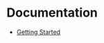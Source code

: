 # Documentation

* [Getting Started](https://github.com/yosssi/ace/blob/master/docs/getting-started.md)
